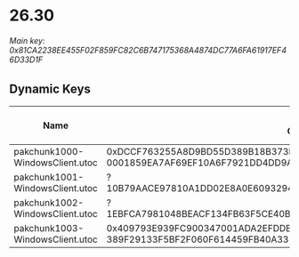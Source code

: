 # 26.30

###### *Main key: 0x81CA2238EE455F02F859FC82C6B747175368A4874DC77A6FA61917EF46D33D1F*

## Dynamic Keys

| Name                              | Key</br>GUID                                                                                            | High Res Textures |
|-----------------------------------|---------------------------------------------------------------------------------------------------------|-------------------|
| pakchunk1000-WindowsClient.utoc   | 0xDCCF763255A8D9BD55D389B18B373B70707A4C33FF5089ECA5F591E324FB2B78</br>0001859EA7AF69EF10A6F7921DD4DD9A | ✔️                 |
| pakchunk1001-WindowsClient.utoc   | ?</br>10B79AACE97810A1DD02E8A0E6093294 | ❌                 |
| pakchunk1002-WindowsClient.utoc   | ?</br>1EBFCA7981048BEACF134FB63F5CE40B | ❌                |
| pakchunk1003-WindowsClient.utoc   | 0x409793E939FC900347001ADA2EFDDB4F853EE0353D6B1C7C9FB0231BDED6BDB1</br>389F29133F5BF2F060F614459FB40A33 | ❌                 |
